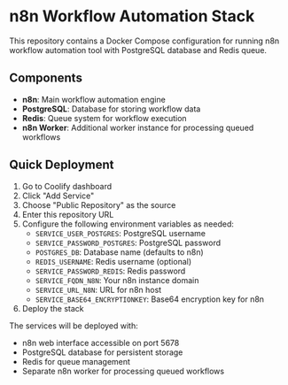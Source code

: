 # n8n Workflow Automation Stack

This repository contains a Docker Compose configuration for running n8n workflow automation tool with PostgreSQL database and Redis queue.

## Components

- **n8n**: Main workflow automation engine
- **PostgreSQL**: Database for storing workflow data
- **Redis**: Queue system for workflow execution
- **n8n Worker**: Additional worker instance for processing queued workflows

## Quick Deployment

1. Go to Coolify dashboard
2. Click "Add Service"
3. Choose "Public Repository" as the source
4. Enter this repository URL
5. Configure the following environment variables as needed:
   - `SERVICE_USER_POSTGRES`: PostgreSQL username
   - `SERVICE_PASSWORD_POSTGRES`: PostgreSQL password 
   - `POSTGRES_DB`: Database name (defaults to n8n)
   - `REDIS_USERNAME`: Redis username (optional)
   - `SERVICE_PASSWORD_REDIS`: Redis password
   - `SERVICE_FQDN_N8N`: Your n8n instance domain
   - `SERVICE_URL_N8N`: URL for n8n host
   - `SERVICE_BASE64_ENCRYPTIONKEY`: Base64 encryption key for n8n
6. Deploy the stack

The services will be deployed with:
- n8n web interface accessible on port 5678
- PostgreSQL database for persistent storage
- Redis for queue management
- Separate n8n worker for processing queued workflows
